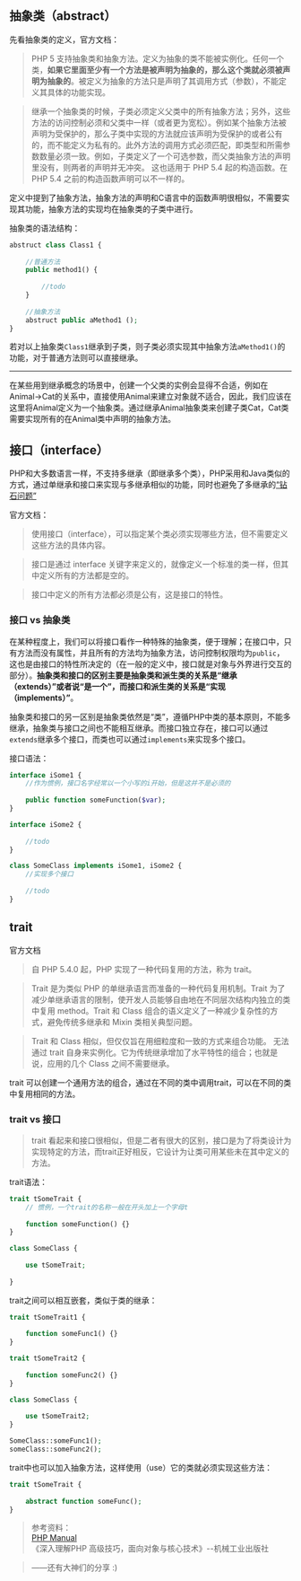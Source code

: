 ## 抽象类（abstract）

先看抽象类的定义，官方文档：

> PHP 5 支持抽象类和抽象方法。定义为抽象的类不能被实例化。任何一个类，**如果它里面至少有一个方法是被声明为抽象的，那么这个类就必须被声明为抽象的**。被定义为抽象的方法只是声明了其调用方式（参数），不能定义其具体的功能实现。

> 继承一个抽象类的时候，子类必须定义父类中的所有抽象方法；另外，这些方法的访问控制必须和父类中一样（或者更为宽松）。例如某个抽象方法被声明为受保护的，那么子类中实现的方法就应该声明为受保护的或者公有的，而不能定义为私有的。此外方法的调用方式必须匹配，即类型和所需参数数量必须一致。例如，子类定义了一个可选参数，而父类抽象方法的声明里没有，则两者的声明并无冲突。 这也适用于 PHP 5.4 起的构造函数。在 PHP 5.4 之前的构造函数声明可以不一样的。

定义中提到了抽象方法，抽象方法的声明和C语言中的函数声明很相似，不需要实现其功能，抽象方法的实现均在抽象类的子类中进行。

抽象类的语法结构：

```php
abstruct class Class1 {
    
    //普通方法
    public method1() {
        
        //todo
    }
    
    //抽象方法
    abstruct public aMethod1 ();
}
```

若对以上抽象类`Class1`继承到子类，则子类必须实现其中抽象方法`aMethod1()`的功能，对于普通方法则可以直接继承。

---

在某些用到继承概念的场景中，创建一个父类的实例会显得不合适，例如在Animal->Cat的关系中，直接使用Animal来建立对象就不适合，因此，我们应该在这里将Animal定义为一个抽象类。通过继承Animal抽象类来创建子类Cat，Cat类需要实现所有的在Animal类中声明的抽象方法。


## 接口（interface）

PHP和大多数语言一样，不支持多继承（即继承多个类），PHP采用和Java类似的方式，通过单继承和接口来实现与多继承相似的功能，同时也避免了多继承的[“钻石问题”](https://cn.bing.com/search?q=%E5%A4%9A%E7%BB%A7%E6%89%BF+%E9%92%BB%E7%9F%B3%E9%97%AE%E9%A2%98)

官方文档：

> 使用接口（interface），可以指定某个类必须实现哪些方法，但不需要定义这些方法的具体内容。  

> 接口是通过 interface 关键字来定义的，就像定义一个标准的类一样，但其中定义所有的方法都是空的。

> 接口中定义的所有方法都必须是公有，这是接口的特性。

### 接口 vs 抽象类

在某种程度上，我们可以将接口看作一种特殊的抽象类，便于理解；在接口中，只有方法而没有属性，并且所有的方法均为抽象方法，访问控制权限均为`public`，这也是由接口的特性所决定的（在一般的定义中，接口就是对象与外界进行交互的部分）。**抽象类和接口的区别主要是抽象类和派生类的关系是“继承（extends）”或者说“是一个”，而接口和派生类的关系是“实现（implements）”**。

抽象类和接口的另一区别是抽象类依然是“类”，遵循PHP中类的基本原则，不能多继承，抽象类与接口之间也不能相互继承。而接口独立存在，接口可以通过`extends`继承多个接口，而类也可以通过`implements`来实现多个接口。

接口语法：

```php
interface iSome1 { 
    //作为惯例，接口名字经常以一个小写的i开始，但是这并不是必须的
    
    public function someFunction($var);
}

interface iSome2 {
    
    //todo
}

class SomeClass implements iSome1, iSome2 {
    //实现多个接口
    
    //todo
}
```


## trait

官方文档
> 自 PHP 5.4.0 起，PHP 实现了一种代码复用的方法，称为 trait。

> Trait 是为类似 PHP 的单继承语言而准备的一种代码复用机制。Trait 为了减少单继承语言的限制，使开发人员能够自由地在不同层次结构内独立的类中复用 method。Trait 和 Class 组合的语义定义了一种减少复杂性的方式，避免传统多继承和 Mixin 类相关典型问题。

> Trait 和 Class 相似，但仅仅旨在用细粒度和一致的方式来组合功能。 无法通过 trait 自身来实例化。它为传统继承增加了水平特性的组合；也就是说，应用的几个 Class 之间不需要继承。

trait 可以创建一个通用方法的组合，通过在不同的类中调用trait，可以在不同的类中复用相同的方法。

### trait vs 接口

> trait 看起来和接口很相似，但是二者有很大的区别，接口是为了将类设计为实现特定的方法，而trait正好相反，它设计为让类可用某些未在其中定义的方法。

trait语法：

```php
trait tSomeTrait {
    // 惯例，一个trait的名称一般在开头加上一个字母t
    
    function someFunction() {}
}

class SomeClass {
    
    use tSomeTrait;
    
}
```

trait之间可以相互嵌套，类似于类的继承：

```php
trait tSomeTrait1 {
    
    function someFunc1() {}
}

trait tSomeTrait2 {
    
    function someFunc2() {}
}

class SomeClass {
    
    use tSomeTrait2;
}

SomeClass::someFunc1();
someClass::someFunc2();
```

trait中也可以加入抽象方法，这样使用（use）它的类就必须实现这些方法：

```php
trait tSomeTrait {
    
    abstract function someFunc();
}
```

> 参考资料：  
[PHP Manual](php.net)  
《深入理解PHP 高级技巧，面向对象与核心技术》--机械工业出版社  

> ——还有大神们的分享 :)